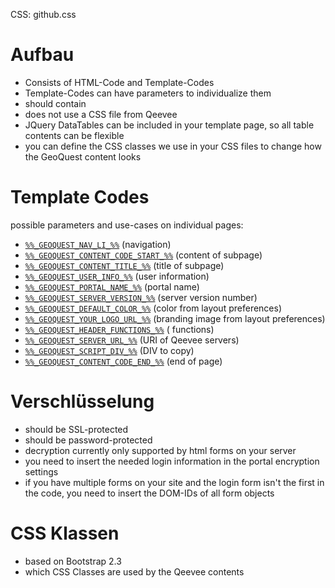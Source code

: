 CSS: github.css 

# Aufbau

* Consists of HTML-Code and Template-Codes
* Template-Codes can have parameters to individualize them
* should contain <base href="YOUR_SERVER_URI">
* does not use a CSS file from Qeevee
* JQuery DataTables can be included in your template page, so all table contents can be flexible
* you can define the CSS classes we use in your CSS files to change how the GeoQuest content looks

# Template Codes

possible parameters and use-cases on individual pages:

* [`%%_GEOQUEST_NAV_LI_%%`](https://github.com/qeevee/GQ_Specification/wiki/GEOQUEST_NAV_LI) (navigation)
* [`%%_GEOQUEST_CONTENT_CODE_START_%%`](https://github.com/qeevee/GQ_Specification/wiki/GEOQUEST_CONTENT_CODE_START) (content of subpage)
* [`%%_GEOQUEST_CONTENT_TITLE_%%`](https://github.com/qeevee/GQ_Specification/wiki/GEOQUEST_CONTENT_TITLE) (title of subpage)
* [`%%_GEOQUEST_USER_INFO_%%`](https://github.com/qeevee/GQ_Specification/wiki/GEOQUEST_USER_INFO) (user information)
* [`%%_GEOQUEST_PORTAL_NAME_%%`](https://github.com/qeevee/GQ_Specification/wiki/GEOQUEST_PORTAL_NAME) (portal name)
* [`%%_GEOQUEST_SERVER_VERSION_%%`](https://github.com/qeevee/GQ_Specification/wiki/GEOQUEST_SERVER_VERSION) (server version number)
* [`%%_GEOQUEST_DEFAULT_COLOR_%%`](https://github.com/qeevee/GQ_Specification/wiki/GEOQUEST_DEFAULT_COLOR) (color from layout preferences)
* [`%%_GEOQUEST_YOUR_LOGO_URL_%%`](https://github.com/qeevee/GQ_Specification/wiki/GEOQUEST_YOUR_LOGO_URL) (branding image from layout preferences)
* [`%%_GEOQUEST_HEADER_FUNCTIONS_%%`](https://github.com/qeevee/GQ_Specification/wiki/GEOQUEST_HEADER_FUNCTIONS) (<head> functions)
* [`%%_GEOQUEST_SERVER_URL_%%`](https://github.com/qeevee/GQ_Specification/wiki/GEOQUEST_SERVER_URL) (URI of Qeevee servers)
* [`%%_GEOQUEST_SCRIPT_DIV_%%`](https://github.com/qeevee/GQ_Specification/wiki/GEOQUEST_SCRIPT_DIV) (DIV to copy)
* [`%%_GEOQUEST_CONTENT_CODE_END_%%`](https://github.com/qeevee/GQ_Specification/wiki/GEOQUEST_CONTENT_CODE_END) (end of page)

# Verschlüsselung

* should be SSL-protected
* should be password-protected
* decryption currently only supported by html forms on your server
* you need to insert the needed login information in the portal encryption settings
* if you have multiple forms on your site and the login form isn't the first in the code, you need to insert the DOM-IDs of all form objects

# CSS Klassen

* based on Bootstrap 2.3
* which CSS Classes are used by the Qeevee contents